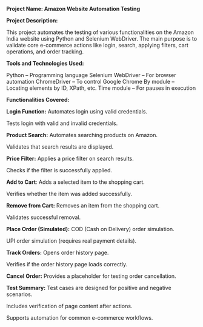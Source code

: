 **Project Name: Amazon Website Automation Testing**

**Project Description:**

This project automates the testing of various functionalities on the Amazon India website using Python and Selenium WebDriver. The main purpose is to validate core e-commerce actions like login, search, applying filters, cart operations, and order tracking.

**Tools and Technologies Used:**

Python – Programming language
Selenium WebDriver – For browser automation
ChromeDriver – To control Google Chrome
By module – Locating elements by ID, XPath, etc.
Time module – For pauses in execution

**Functionalities Covered:**

**Login Function:**
Automates login using valid credentials.

Tests login with valid and invalid credentials.

**Product Search:**
Automates searching products on Amazon.

Validates that search results are displayed.

**Price Filter:**
Applies a price filter on search results.

Checks if the filter is successfully applied.

**Add to Cart**:
Adds a selected item to the shopping cart.

Verifies whether the item was added successfully.

**Remove from Cart:**
Removes an item from the shopping cart.

Validates successful removal.

**Place Order (Simulated):**
COD (Cash on Delivery) order simulation.

UPI order simulation (requires real payment details).

**Track Orders:**
Opens order history page.

Verifies if the order history page loads correctly.

**Cancel Order:**
Provides a placeholder for testing order cancellation.

**Test Summary:**
Test cases are designed for positive and negative scenarios.

Includes verification of page content after actions.

Supports automation for common e-commerce workflows.

